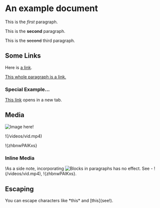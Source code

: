 # An example document

This is the *first* paragraph.

This is the **second** paragraph.

This is the ~~second~~ third paragraph.

## Some Links

Here is [a link](https://example.com/).

[This whole paragraph is a link.](https://example2.com/)

### Special Example...

[This link]({https://example3.com/}) opens in a new tab.

## Media

![Image here!](/images/logo.png)

!(/videos/vid.mp4)

!{zhbnwPAlKxs}

### Inline Media

\!As a side note, incorporating ![Blocks](/images/logo.png) in paragraphs has no
effect. See - !(/videos/vid.mp4), !{zhbnwPAlKxs}.

## Escaping

You can escape characters like \*this\* and \[this](see!).
